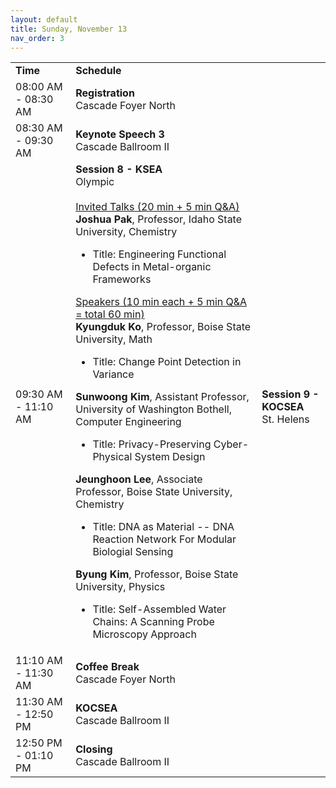 ```yaml
---
layout: default
title: Sunday, November 13
nav_order: 3
---
```


<table>
  <tr>
    <td><b>Time</b></td>
    <td colspan="2"><b>Schedule</b></td>   
  </tr>
  <tr>
    <td>08:00 AM - 08:30 AM</td>
    <td colspan="2">
        <b>Registration</b>
        <br>
        Cascade Foyer North
    </td>
  </tr>
  <tr>
    <td>08:30 AM - 09:30 AM</td>
    <td colspan="2">
        <b>Keynote Speech 3</b>
        <br>
        Cascade Ballroom II
    </td>
  </tr>
  <tr>
    <td>09:30 AM - 11:10 AM</td>
    <td>
        <b>Session 8 - KSEA</b>
        <br>
        Olympic
        <br>
        <br>
        <u>Invited Talks (20 min + 5 min Q&A)</u>
        <br>
        <b>Joshua Pak</b>, Professor, Idaho State University, Chemistry
        <ul><li>Title: Engineering Functional Defects in Metal-organic Frameworks</li></ul>
        <u>Speakers (10 min each + 5 min Q&A = total 60 min)</u>
        <br>
        <b>Kyungduk Ko</b>, Professor, Boise State University, Math
        <ul><li>Title: Change Point Detection in Variance</li></ul>
        <b>Sunwoong Kim</b>, Assistant Professor, University of Washington Bothell, Computer Engineering
        <ul><li>Title: Privacy-Preserving Cyber-Physical System Design</li></ul>
        <b>Jeunghoon Lee</b>, Associate Professor, Boise State University, Chemistry
        <ul><li>Title: DNA as Material -- DNA Reaction Network For Modular Biologial Sensing</li></ul>
        <b>Byung Kim</b>, Professor, Boise State University, Physics
        <ul><li>Title: Self-Assembled Water Chains: A Scanning Probe Microscopy Approach</li></ul>
    </td>
    <td>
        <b>Session 9 - KOCSEA</b>
        <br>
        St. Helens
    </td>
  </tr>
  <tr>
    <td>11:10 AM - 11:30 AM</td>
    <td colspan="2">
        <b>Coffee Break</b>
        <br>
        Cascade Foyer North
    </td>
  </tr>
  <tr>
    <td>11:30 AM - 12:50 PM</td>
    <td colspan="2">
        <b>KOCSEA</b>
        <br>
        Cascade Ballroom II
    </td>
  </tr>
  <tr>
    <td>12:50 PM - 01:10 PM</td>
    <td colspan="2">
        <b>Closing</b>
        <br>
        Cascade Ballroom II
    </td>
  </tr>
</table>
